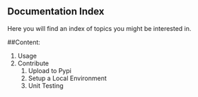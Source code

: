 Documentation Index
------------

Here you will find an index of topics you might be interested in.

##Content:
1. Usage
2. Contribute
    1. Upload to Pypi    
    2. Setup a Local Environment    
    3. Unit Testing


    